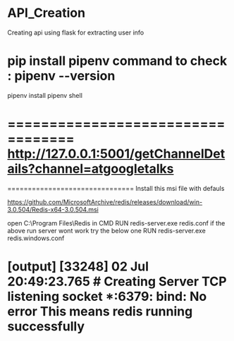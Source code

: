 # API_Creation
Creating api using flask for extracting user info

pip install pipenv
command to check : pipenv --version
==================================
pipenv install
pipenv shell

==================================
http://127.0.0.1:5001/getChannelDetails?channel=atgoogletalks
================================

===============================
Install this msi file with defauls

https://github.com/MicrosoftArchive/redis/releases/download/win-3.0.504/Redis-x64-3.0.504.msi

open C:\Program Files\Redis in CMD
RUN redis-server.exe redis.conf
    if the above run server wont work try the below one 
RUN redis-server.exe redis.windows.conf

[output]
[33248] 02 Jul 20:49:23.765 # Creating Server TCP listening socket *:6379: bind: No error
This means redis running successfully
==============================